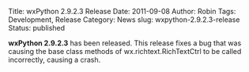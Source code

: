 Title: wxPython 2.9.2.3 Release
Date: 2011-09-08
Author: Robin
Tags: Development, Release
Category: News
slug: wxpython-2.9.2.3-release
Status: published

**wxPython 2.9.2.3** has been released.  This release fixes a bug that was causing 
the base class methods of wx.richtext.RichTextCtrl to be called incorrectly, causing 
a crash.
